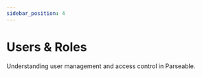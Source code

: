 ```yaml
---
sidebar_position: 4
---
```


# Users & Roles

Understanding user management and access control in Parseable.
